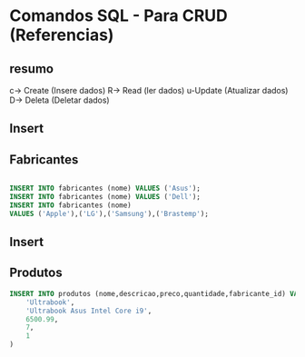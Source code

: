 # Comandos SQL - Para CRUD (Referencias)

## resumo 
c-> Create (Insere dados)
R-> Read (ler dados)
u-Update (Atualizar dados) 
D-> Deleta (Deletar dados)

<!--_____________________________________________-->

## Insert 
## Fabricantes

```sql

INSERT INTO fabricantes (nome) VALUES ('Asus');
INSERT INTO fabricantes (nome) VALUES ('Dell');
INSERT INTO fabricantes (nome) 
VALUES ('Apple'),('LG'),('Samsung'),('Brastemp');

```
<!--_________________________________________-->

## Insert
## Produtos

```sql
INSERT INTO produtos (nome,descricao,preco,quantidade,fabricante_id) VALUES(
    'Ultrabook',
    'Ultrabook Asus Intel Core i9',
    6500.99,
    7,
    1
)
```
